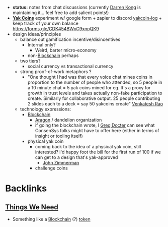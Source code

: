 - __status:__ notes from chat discussions (currently [Darren Kong](<Darren Kong.md>) is maintaining it... feel free to add salient points!)
- [**Yak Coins**](<**Yak Coins**.md>) experiment w/ google form + zapier to discord [yakcoin-log](<yakcoin-log.md>) + keep track of your own balance   https://forms.gle/CDK454BWxC9xnpQK9
- design ideas/principles
    - balance out gamification incentive/disincentives
        - Internal only?
            - Weird, barter micro-economy 
        - non-[Blockchain](<Blockchain.md>) perhaps
    - two tiers?
        - social currency vs transactional currency  
    - strong proof-of-work metaphors ? 
        - "One thought I had was that every voice chat mines coins in proportion to the number of people who attended, so 5 people in a 10 minute chat = 5 yak coins mined for eg. It's a proxy for growth in trust levels and takes actually non-fake participation to create. Similarly for collaborative output. 25 people contributing 2 slides each to a deck = say 50 yakcoins create" [Venkatesh Rao](<Venkatesh Rao.md>)
    - technology expressions:
        - [Blockchain](<Blockchain.md>)
            - [Aragon](<Aragon.md>) / dandelion organization 
            - if going the blockchain wrote, I [Greg Docter](<Greg Docter.md>) can see what ConsenSys folks might have to offer here (either in terms of insight or tooling itself)
        - physical yak coin
            - coming back to the idea of a physical yak coin, still interested? I'd happy foot the bill for the first run of 100 if we can get to a design that's yak-approved
                - [John Zimmerman](<John Zimmerman.md>) 
            - challenge coins 

# Backlinks
## [Things We Need](<Things We Need.md>)
- Something like a [Blockchain](<Blockchain.md>) (?) [token](<token.md>)


